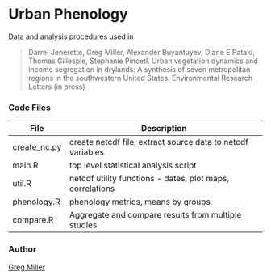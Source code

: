 Urban Phenology
===============

Data and analysis procedures used in

> Darrel Jenerette, Greg Miller, Alexander Buyantuyev, Diane E Pataki, Thomas Gillespie, Stephanie Pincetl. 
> Urban vegetation dynamics and income segregation in drylands: 
>   A synthesis of seven metropolitan regions in the southwestern United States. 
> Environmental Research Letters (in press)

### Code Files

| File         | Description                                                 |
| -------------| ----------------------------------------------------------- |
| create_nc.py | create netcdf file, extract source data to netcdf variables |
| main.R       | top level statistical analysis script                       |
| util.R       | netcdf utility functions - dates, plot maps, correlations   |
| phenology.R  | phenology metrics, means by groups                          |
| compare.R    | Aggregate and compare results from multiple studies         |

### Author

[Greg Miller](gmill002@gmail.com)
